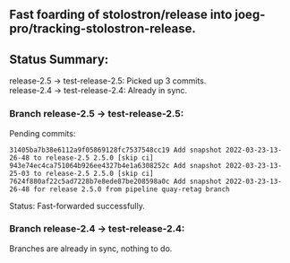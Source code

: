 ## Fast foarding of stolostron/release into joeg-pro/tracking-stolostron-release.

## Status Summary:

release-2.5 -> test-release-2.5: Picked up 3 commits.  
release-2.4 -> test-release-2.4: Already in sync.  

### Branch release-2.5 -> test-release-2.5:

Pending commits:

```
31405ba7b38e6112a9f05869128fc7537548cc19 Add snapshot 2022-03-23-13-26-48 to release-2.5 2.5.0 [skip ci]
943e74ec4ca751064b926ee4327b4e1a6308252c Add snapshot 2022-03-23-13-25-03 to release-2.5 2.5.0 [skip ci]
7624f880af22c5ad7228b7e8ede87be208598a0c Add snapshot 2022-03-23-13-26-48 for release 2.5.0 from pipeline quay-retag branch
```

Status: Fast-forwarded successfully.

### Branch release-2.4 -> test-release-2.4:

Branches are already in sync, nothing to do.
